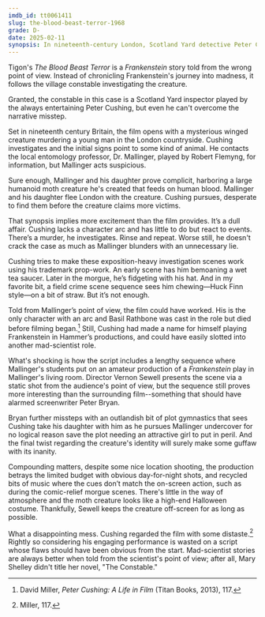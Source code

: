 ```yaml
---
imdb_id: tt0061411
slug: the-blood-beast-terror-1968
grade: D-
date: 2025-02-11
synopsis: In nineteenth-century London, Scotland Yard detective Peter Cushing investigates a series of countryside murders attributed to a mysterious winged creature.
---
```


Tigon's _The Blood Beast Terror_ is a _Frankenstein_ story told from the wrong point of view. Instead of chronicling Frankenstein's journey into madness, it follows the village constable investigating the creature.

Granted, the constable in this case is a Scotland Yard inspector played by the always entertaining Peter Cushing, but even he can't overcome the narrative misstep.

Set in nineteenth century Britain, the film opens with a mysterious winged creature murdering a young man in the London countryside. Cushing investigates and the initial signs point to some kind of animal. He contacts the local entomology professor, Dr. Mallinger, played by Robert Flemyng, for information, but Mallinger acts suspicious. 

Sure enough, Mallinger and his daughter prove complicit, harboring a large humanoid moth creature he's created that feeds on human blood. Mallinger and his daughter flee London with the creature. Cushing pursues, desperate to find them before the creature claims more victims.

That synopsis implies more excitement than the film provides. It’s a dull affair. Cushing lacks a character arc and has little to do but react to events. There’s a murder, he investigates. Rinse and repeat. Worse still, he doesn't crack the case as much as Mallinger blunders with an unnecessary lie.

Cushing tries to make these exposition-heavy investigation scenes work using his trademark prop-work. An early scene has him bemoaning a wet tea saucer. Later in the morgue, he’s fidgeting with his hat. And in my favorite bit, a field crime scene sequence sees him chewing—Huck Finn style—on a bit of straw. But it’s not enough.

Told from Mallinger’s point of view, the film could have worked. His is the only character with an arc and Basil Rathbone was cast in the role but died before filming began.[^1] Still, Cushing had made a name for himself playing Frankenstein in Hammer’s productions, and could have easily slotted into another mad-scientist role. 

What's shocking is how the script includes a lengthy sequence where Mallinger's students put on an amateur production of a _Frankenstein_ play in Mallinger's living room. Director Vernon Sewell presents the scene via a static shot from the audience's point of view, but the sequence still proves more interesting than the surrounding film--something that should have alarmed screenwriter Peter Bryan. 

Bryan further missteps with an outlandish bit of plot gymnastics that sees Cushing take his daughter with him as he pursues Mallinger undercover for no logical reason save the plot needing an attractive girl to put in peril. And the final twist regarding the creature's identity will surely make some guffaw with its inanity.

Compounding matters, despite some nice location shooting, the production betrays the limited budget with obvious day-for-night shots, and recycled bits of music where the cues don’t match the on-screen action, such as during the comic-relief morgue scenes. There's little in the way of atmosphere and the moth creature looks like a high-end Halloween costume. Thankfully, Sewell keeps the creature off-screen for as long as possible. 

What a disappointing mess. Cushing regarded the film with some distaste.[^2] Rightly so considering his engaging performance is wasted on a script whose flaws should have been obvious from the start. Mad-scientist stories are always better when told from the scientist's point of view; after all, Mary Shelley didn't title her novel, "The Constable."

[^1]: David Miller, _Peter Cushing: A Life in Film_ (Titan Books, 2013), 117.
[^2]: Miller, 117.

